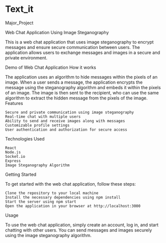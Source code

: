 # Text_it
Major_Project

Web Chat Application Using Image Steganography

This is a web chat application that uses image steganography to encrypt messages and ensure secure communication between users. The application allows users to exchange messages and images in a secure and private environment.

Demo of Web Chat Application
How it works

The application uses an algorithm to hide messages within the pixels of an image. When a user sends a message, the application encrypts the message using the steganography algorithm and embeds it within the pixels of an image. The image is then sent to the recipient, who can use the same algorithm to extract the hidden message from the pixels of the image.
Features

    Secure and private communication using image steganography
    Real-time chat with multiple users
    Ability to send and receive images along with messages
    Customizable profile settings
    User authentication and authorization for secure access

Technologies Used

    React
    Node.js
    Socket.io
    Express
    Image Steganography Algorithm

Getting Started

To get started with the web chat application, follow these steps:

    Clone the repository to your local machine
    Install the necessary dependencies using npm install
    Start the server using npm start
    Open the application in your browser at http://localhost:3000

Usage

To use the web chat application, simply create an account, log in, and start chatting with other users. You can send messages and images securely using the image steganography algorithm.
